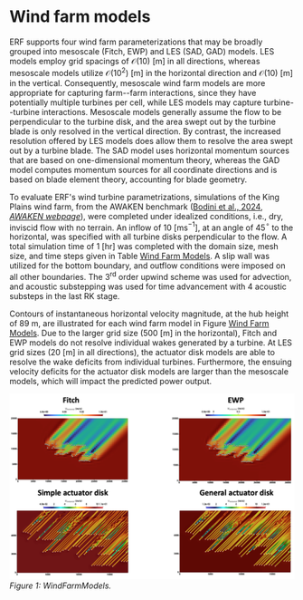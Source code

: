 # Wind farm models

ERF supports four wind farm parameterizations that may be broadly grouped into mesoscale (Fitch, EWP) and LES (SAD, GAD) models. LES models employ grid spacings of $\mathcal{O}(10)$ [m] in all directions, whereas mesoscale models utilize $\mathcal{O}(10^2)$ [m] in the horizontal direction and $\mathcal{O}(10)$ [m] in the vertical. Consequently, mesoscale wind farm models are more appropriate for capturing farm--farm interactions, since they have potentially multiple turbines per cell, while LES models may capture turbine--turbine interactions. Mesoscale models generally assume the flow to be perpendicular to the turbine disk, and the area swept out by the turbine blade is only resolved in the vertical direction. By contrast, the increased resolution offered by LES models does allow them to resolve the area swept out by a turbine blade. The SAD model uses horizontal momentum sources that are based on one-dimensional momentum theory, whereas the GAD model computes momentum sources for all coordinate directions and is based on blade element theory, accounting for blade geometry. 

To evaluate ERF's wind turbine parametrizations, simulations of the King Plains wind farm, from the AWAKEN benchmark ([Bodini et al., 2024](https://www.nrel.gov/docs/fy24osti/88585.pdf), [*AWAKEN webpage*](https://example.com)), were completed under idealized conditions, i.e., dry, inviscid flow with no terrain. An inflow of 10 [ms$^{-1}$], at an angle of 45$^{\circ}$ to the horizontal, was specified with all turbine disks perpendicular to the flow. A total simulation time of 1 [hr] was completed with the domain size, mesh size, and time steps given in Table [Wind Farm Models](#wind_farm_models). A slip wall was utilized for the bottom boundary, and outflow conditions were imposed on all other boundaries. The 3$^\text{rd}$ order upwind scheme was used for advection, and acoustic substepping was used for time advancement with 4 acoustic substeps in the last RK stage.

Contours of instantaneous horizontal velocity magnitude, at the hub height of 89 m, are illustrated for each wind farm model in Figure [Wind Farm Models](#windfarm_models). Due to the larger grid size (500 [m] in the horizontal), Fitch and EWP models do not resolve individual wakes generated by a turbine. At LES grid sizes (20 [m] in all directions), the actuator disk models are able to resolve the wake deficits from individual turbines. Furthermore, the ensuing velocity deficits for the actuator disk models are larger than the mesoscale models, which will impact the predicted power output.


![WindFarmModels](WindFarmModels.png)  
*Figure 1: WindFarmModels.*
